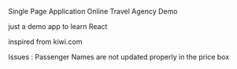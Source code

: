 Single Page Application Online Travel Agency Demo

just a demo app to learn React

inspired from kiwi.com

Issues : Passenger Names are  not updated properly in the price box